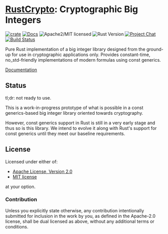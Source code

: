 # [RustCrypto]: Cryptographic Big Integers

[![crate][crate-image]][crate-link]
[![Docs][docs-image]][docs-link]
![Apache2/MIT licensed][license-image]
![Rust Version][rustc-image]
[![Project Chat][chat-image]][chat-link]
[![Build Status][build-image]][build-link]

Pure Rust implementation of a big integer library designed from the ground-up
for use in cryptographic applications only. Provides constant-time,
no_std-friendly implementations of modern formulas using const generics.

[Documentation][docs-link]

## Status

tl;dr: not ready to use.

This is a work-in-progress prototype of what is possible in a const generics-based
big integer library oriented towards cryptography.

However, const generics support in Rust is still in a very early stage and thus
so is this library. We intend to evolve it along with Rust's support for const
generics until they meet our baseline requirements.

## License

Licensed under either of:

 * [Apache License, Version 2.0](http://www.apache.org/licenses/LICENSE-2.0)
 * [MIT license](http://opensource.org/licenses/MIT)

at your option.

### Contribution

Unless you explicitly state otherwise, any contribution intentionally submitted
for inclusion in the work by you, as defined in the Apache-2.0 license, shall be
dual licensed as above, without any additional terms or conditions.

[//]: # (badges)

[crate-image]: https://img.shields.io/crates/v/crypto-bigint.svg
[crate-link]: https://crates.io/crates/crypto-bigint
[docs-image]: https://docs.rs/crypto-bigint/badge.svg
[docs-link]: https://docs.rs/crypto-bigint/
[license-image]: https://img.shields.io/badge/license-Apache2.0/MIT-blue.svg
[rustc-image]: https://img.shields.io/badge/rustc-1.51+-blue.svg
[chat-image]: https://img.shields.io/badge/zulip-join_chat-blue.svg
[chat-link]: https://rustcrypto.zulipchat.com/#narrow/stream/260052-utils
[build-image]: https://github.com/RustCrypto/utils/workflows/crypto-bigint/badge.svg?branch=master&event=push
[build-link]: https://github.com/RustCrypto/utils/actions/workflows/crypto-bigint.yml

[//]: # (general links)

[RustCrypto]: https://github.com/rustcrypto
